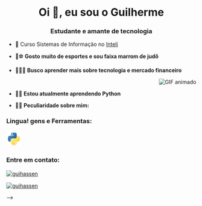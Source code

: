 <h1 align="center">Oi 👋, eu sou o Guilherme</h1>
<h3 align="center">Estudante e amante de tecnologia</h3>

- 🔭 Curso Sistemas de Informação no [Inteli](https://www.inteli.edu.br/)

- 🥋⚽ **Gosto muito de esportes e sou faixa marrom de judô**

- 👨‍💻💲 **Busco aprender mais sobre tecnologia e mercado financeiro**
<p align="right">
  <img src="![pinterestdownloader com-1735575055 475257](https://github.com/user-attachments/assets/9123d4a3-a706-4994-9b53-cb254dc693da)
" alt="GIF animado" width="100px">
</p>

- 🌱📕 **Estou atualmente aprendendo Python**

- 🫢😲 **Peculiaridade sobre mim:**


<h3 align="left">Lingua!
gens e Ferramentas:</h3>
<p align="left"> <a href="https://www.python.org" target="_blank" rel="noreferrer"> <img src="https://raw.githubusercontent.com/devicons/devicon/master/icons/python/python-original.svg" alt="python" width="40" height="40"/> </a> </p>


<h3 align="left">Entre em contato:</h3>
<p align="left">
<a href="https://instagram.com/guihassen" target="blank"><img align="center" src="https://raw.githubusercontent.com/rahuldkjain/github-profile-readme-generator/master/src/images/icons/Social/instagram.svg" alt="guihassen" height="30" width="40" /></a>
</p>
<a href="https://discord.gg/guihassen" target="blank"><img align="center" src="https://raw.githubusercontent.com/rahuldkjain/github-profile-readme-generator/master/src/images/icons/Social/discord.svg" alt="guihassen" height="30" width="40" /></a>
</p>

-->
